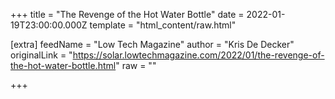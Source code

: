 
+++
title = "The Revenge of the Hot Water Bottle"
date = 2022-01-19T23:00:00.000Z
template = "html_content/raw.html"

[extra]
feedName = "Low Tech Magazine"
author = "Kris De Decker"
originalLink = "https://solar.lowtechmagazine.com/2022/01/the-revenge-of-the-hot-water-bottle.html"
raw = ""

+++


